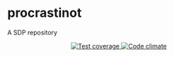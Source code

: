 # procrastinot

A SDP repository


<p align="center">
  <a href="https://codeclimate.com/github/procrastinot-team/procrastinot/test_coverage">
    <img src="https://api.codeclimate.com/v1/badges/0e8ea17fd683b9e3ff47/test_coverage"
         alt="Test coverage">
  </a>

  <a href="https://codeclimate.com/github/procrastinot-team/procrastinot/maintainability">
    <img src="https://api.codeclimate.com/v1/badges/0e8ea17fd683b9e3ff47/maintainability"
         alt="Code climate">
  </a>
</p>
